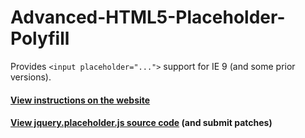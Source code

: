 # Advanced-HTML5-Placeholder-Polyfill
Provides `<input placeholder="...">` support for IE 9 (and some prior versions).

#### [View instructions on the website](http://yumpdigital.github.io/Advanced-HTML5-Placeholder-Polyfill/)

#### [View jquery.placeholder.js source code](https://github.com/YumpDigital/Advanced-HTML5-Placeholder-Polyfill/blob/gh-pages/js/jquery.placeholder.js) (and submit patches)
